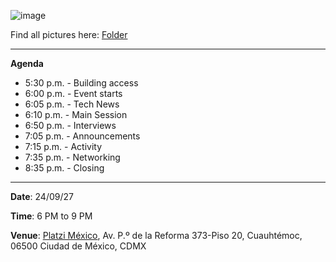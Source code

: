 ![image](../GitTogether%20CDMX%202024-09-27/assets/General240927.jpg)

Find all pictures here: [Folder](https://stdntpartners-my.sharepoint.com/:f:/g/personal/manuel_ortiz_studentambassadors_com/EmKRgS4WmbVNn-dWsScKrYQBsvOutoakPW4ECRzwvu1y1g?e=adKxAY)

-----------

**Agenda**

- 5:30 p.m. - Building access
- 6:00 p.m. - Event starts
- 6:05 p.m. - Tech News
- 6:10 p.m. - Main Session
- 6:50 p.m. - Interviews
- 7:05 p.m. - Announcements
- 7:15 p.m. - Activity
- 7:35 p.m. - Networking
- 8:35 p.m. - Closing

-----------

**Date**: 24/09/27

**Time**: 6 PM to 9 PM 

**Venue**: [Platzi México](https://maps.app.goo.gl/8AxDg6wCKLrgP5Vi7), Av. P.º de la Reforma 373-Piso 20, Cuauhtémoc, 06500 Ciudad de México, CDMX